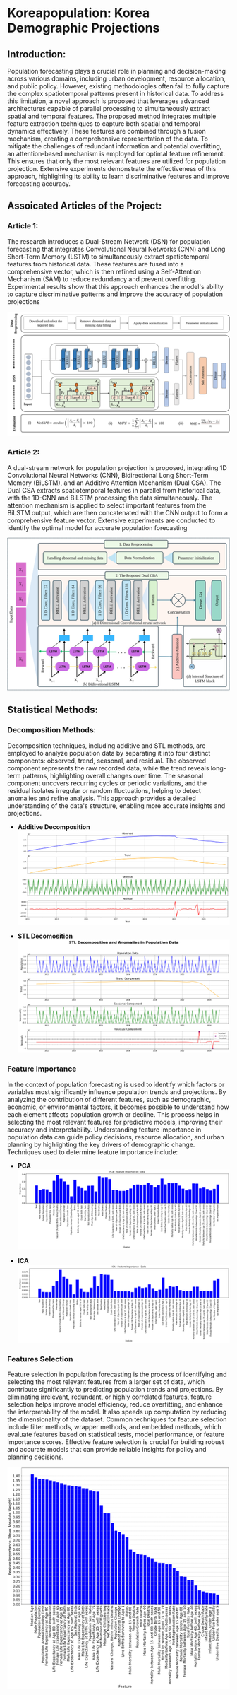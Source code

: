# Koreapopulation: Korea Demographic Projections

## Introduction:

Population forecasting plays a crucial role in planning and decision-making across various domains, including urban development, resource allocation, and public policy. However, existing methodologies often fail to fully capture the complex spatiotemporal patterns present in historical data. To address this limitation, a novel approach is proposed that leverages advanced architectures capable of parallel processing to simultaneously extract spatial and temporal features. The proposed method integrates multiple feature extraction techniques to capture both spatial and temporal dynamics effectively. These features are combined through a fusion mechanism, creating a comprehensive representation of the data. To mitigate the challenges of redundant information and potential overfitting, an attention-based mechanism is employed for optimal feature refinement. This ensures that only the most relevant features are utilized for population projection. Extensive experiments demonstrate the effectiveness of this approach, highlighting its ability to learn discriminative features and improve forecasting accuracy.

## Assoicated Articles of the Project:
### Article 1:
The research introduces a Dual-Stream Network (DSN) for population forecasting that integrates Convolutional Neural Networks (CNN) and Long Short-Term Memory (LSTM) to simultaneously extract spatiotemporal features from historical data. These features are fused into a comprehensive vector, which is then refined using a Self-Attention Mechanism (SAM) to reduce redundancy and prevent overfitting. Experimental results show that this approach enhances the model's ability to capture discriminative patterns and improve the accuracy of population projections

![](Materials/Framework1.svg)


### Article 2:
A dual-stream network for population projection is proposed, integrating 1D Convolutional Neural Networks (CNN), Bidirectional Long Short-Term Memory (BiLSTM), and an Additive Attention Mechanism (Dual CSA). The Dual CSA extracts spatiotemporal features in parallel from historical data, with the 1D-CNN and BiLSTM processing the data simultaneously. The attention mechanism is applied to select important features from the BiLSTM output, which are then concatenated with the CNN output to form a comprehensive feature vector. Extensive experiments are conducted to identify the optimal model for accurate population forecasting

![](Materials/Framework.svg)

## Statistical Methods:

### Decomposition Methods:
Decomposition techniques, including additive and STL methods, are employed to analyze population data by separating it into four distinct components: observed, trend, seasonal, and residual. The observed component represents the raw recorded data, while the trend reveals long-term patterns, highlighting overall changes over time. The seasonal component uncovers recurring cycles or periodic variations, and the residual isolates irregular or random fluctuations, helping to detect anomalies and refine analysis. This approach provides a detailed understanding of the data's structure, enabling more accurate insights and projections.

- **Additive Decomposition**
![](Materials/KoreMonthly_additive.PNG)

- **STL Decomosition**
![](STL_Decomposition/STL_Decomposition.png)


### Feature Importance
In the context of population forecasting is used to identify which factors or variables most significantly influence population trends and projections. By analyzing the contribution of different features, such as demographic, economic, or environmental factors, it becomes possible to understand how each element affects population growth or decline. This process helps in selecting the most relevant features for predictive models, improving their accuracy and interpretability. Understanding feature importance in population data can guide policy decisions, resource allocation, and urban planning by highlighting the key drivers of demographic change. Techniques used to determine feature importance include:

- **PCA**
![](PCA/PCA.png)

- **ICA**
![](ICA/ICA.png)


### Features Selection
Feature selection in population forecasting is the process of identifying and selecting the most relevant features from a larger set of data, which contribute significantly to predicting population trends and projections. By eliminating irrelevant, redundant, or highly correlated features, feature selection helps improve model efficiency, reduce overfitting, and enhance the interpretability of the model. It also speeds up computation by reducing the dimensionality of the dataset. Common techniques for feature selection include filter methods, wrapper methods, and embedded methods, which evaluate features based on statistical tests, model performance, or feature importance scores. Effective feature selection is crucial for building robust and accurate models that can provide reliable insights for policy and planning decisions.

![](ANN_Based_Feature_Selection/ANN.png)



